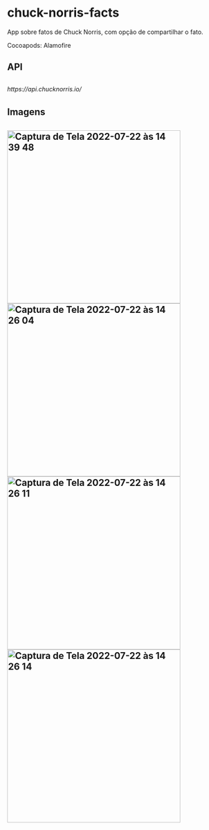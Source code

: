 # chuck-norris-facts
App sobre fatos de Chuck Norris, com opção de compartilhar o fato.

Cocoapods: Alamofire

<h2>API<h2>

<h6>https://api.chucknorris.io/<h6>

<h2>Imagens<h2>
 
  <img width="400" alt="Captura de Tela 2022-07-22 às 14 39 48" src="https://user-images.githubusercontent.com/107012585/180494489-c0efd242-53d9-47e7-917c-cd84ba3c0bd4.png"> 
  <img width="400" alt="Captura de Tela 2022-07-22 às 14 26 04" src="https://user-images.githubusercontent.com/107012585/180493426-56a444f6-8ee7-44d4-933d-971c920cf1b3.png">
  <img width="400" alt="Captura de Tela 2022-07-22 às 14 26 11" src="https://user-images.githubusercontent.com/107012585/180493442-587c3585-32f1-4de9-a412-0a7a7fb290b9.png">
  <img width="400" alt="Captura de Tela 2022-07-22 às 14 26 14" src="https://user-images.githubusercontent.com/107012585/180493453-c7e4e425-f9e8-4a0a-8947-9f98222ed914.png">
